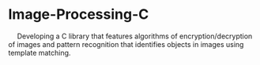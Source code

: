 # Image-Processing-C
&emsp; Developing a C library that features algorithms of encryption/decryption of images and pattern recognition that identifies objects in images using template matching.
